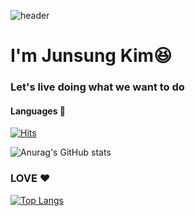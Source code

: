 ![header](https://capsule-render.vercel.app/api?type=rounded&color=auto&height=300&customColorList=6&section=header&text=✋Paka%20World✋&fontColor=F2F3F4&fontSize=90)


<h1> I'm Junsung Kim😆 </h1>
<h3>Let's live doing what we want to do<h4> Languages 📒 </h3>


[![Hits](https://hits.seeyoufarm.com/api/count/incr/badge.svg?url=https%3A%2F%2Fgithub.com%2Fwnstjd5408%2F&count_bg=%2301A263&title_bg=%2368BC71&icon=&icon_color=%23E7E7E7&title=GITHUB&edge_flat=false)](https://hits.seeyoufarm.com)


![Anurag's GitHub stats](https://github-readme-stats.vercel.app/api?username=wnstjd5408&show_icons=true&theme=merko)


<h3>LOVE ❤</h3>

[![Top Langs](https://github-readme-stats.vercel.app/api/top-langs/?username=wnstjd5408)](https://github.com/wnstjd5408/github-readme-stats)
